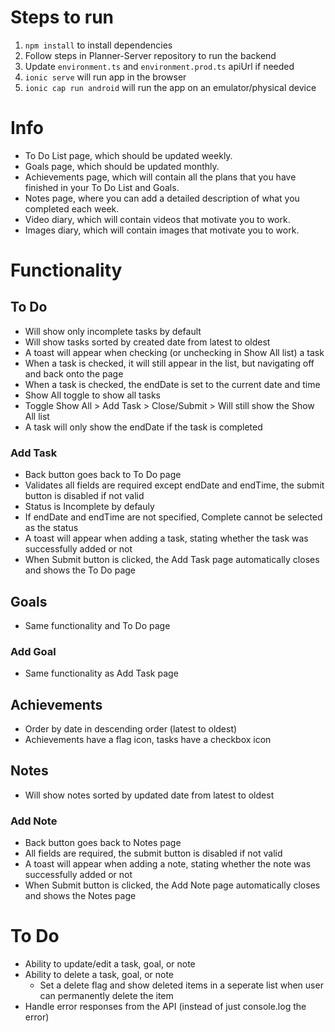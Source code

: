 # Steps to run
1. `npm install` to install dependencies
2. Follow steps in Planner-Server repository to run the backend
3. Update `environment.ts` and `environment.prod.ts` apiUrl if needed
4. `ionic serve` will run app in the browser
5. `ionic cap run android` will run the app on an emulator/physical device

# Info
- To Do List page, which should be updated weekly.
- Goals page, which should be updated monthly.
- Achievements page, which will contain all the plans that you have finished in your To Do List and Goals.
- Notes page, where you can add a detailed description of what you completed each week.
- Video diary, which will contain videos that motivate you to work.
- Images diary, which will contain images that motivate you to work.

# Functionality
## To Do
- Will show only incomplete tasks by default
- Will show tasks sorted by created date from latest to oldest
- A toast will appear when checking (or unchecking in Show All list) a task
- When a task is checked, it will still appear in the list, but navigating off and back onto the page
- When a task is checked, the endDate is set to the current date and time
- Show All toggle to show all tasks
- Toggle Show All > Add Task > Close/Submit > Will still show the Show All list
- A task will only show the endDate if the task is completed

### Add Task
- Back button goes back to To Do page
- Validates all fields are required except endDate and endTime, the submit button is disabled if not valid
- Status is Incomplete by defauly
- If endDate and endTime are not specified, Complete cannot be selected as the status
- A toast will appear when adding a task, stating whether the task was successfully added or not
- When Submit button is clicked, the Add Task page automatically closes and shows the To Do page

## Goals
- Same functionality and To Do page

### Add Goal
- Same functionality as Add Task page

## Achievements
- Order by date in descending order (latest to oldest)
- Achievements have a flag icon, tasks have a checkbox icon

## Notes
- Will show notes sorted by updated date from latest to oldest


### Add Note
- Back button goes back to Notes page
- All fields are required, the submit button is disabled if not valid
- A toast will appear when adding a note, stating whether the note was successfully added or not
- When Submit button is clicked, the Add Note page automatically closes and shows the Notes page

# To Do
- Ability to update/edit a task, goal, or note
- Ability to delete a task, goal, or note
  - Set a delete flag and show deleted items in a seperate list when user can permanently delete the item
- Handle error responses from the API (instead of just console.log the error)
